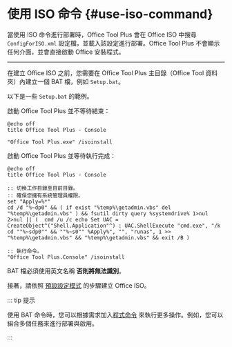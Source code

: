 # 使用 ISO 命令 {#use-iso-command}

當使用 ISO 命令進行部署時，Office Tool Plus 會在 Office ISO 中搜尋 `ConfigForISO.xml` 設定檔，並載入該設定進行部署。Office Tool Plus 不會顯示任何介面，並會直接啟動 Office 安裝程式。

---

在建立 Office ISO 之前，您需要在 Office Tool Plus 主目錄（Office Tool 資料夾）內建立一個 BAT 檔，例如 `Setup.bat`。

以下是一些 `Setup.bat` 的範例。

啟動 Office Tool Plus 並不等待結束：

```batch
@echo off
title Office Tool Plus - Console

"Office Tool Plus.exe" /isoinstall
```

啟動 Office Tool Plus 並等待執行完成：

```batch
@echo off
title Office Tool Plus - Console

:: 切換工作目錄至目前目錄。
:: 確保您擁有系統管理員權限。
set "Apply=%*"
cd /d "%~dp0" && ( if exist "%temp%\getadmin.vbs" del "%temp%\getadmin.vbs" ) && fsutil dirty query %systemdrive% 1>nul 2>nul || (  cmd /u /c echo Set UAC = CreateObject^("Shell.Application"^) : UAC.ShellExecute "cmd.exe", "/k cd ""%~sdp0"" && ""%~s0"" %Apply%", "", "runas", 1 >> "%temp%\getadmin.vbs" && "%temp%\getadmin.vbs" && exit /B )

:: 執行命令。
"Office Tool Plus.Console" /isoinstall
```

BAT 檔必須使用英文名稱 **否則將無法識別**。

接著，請依照 [預設設定模式](default-config.md) 的步驟建立 Office ISO。

::: tip 提示

使用 BAT 命令時，您可以根據需求加入[程式命令](/zh-tw/usage/command/application) 來執行更多操作。例如，您可以組合多個任務來進行部署與啟用。

:::
